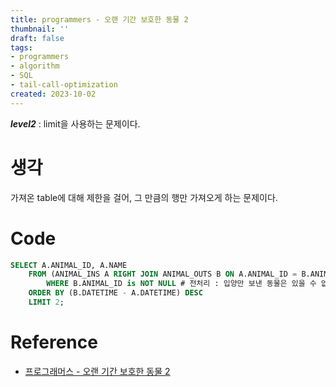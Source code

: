 ```yaml
---
title: programmers - 오랜 기간 보호한 동물 2
thumbnail: ''
draft: false
tags:
- programmers
- algorithm
- SQL
- tail-call-optimization
created: 2023-10-02
---
```


***level2*** : limit을 사용하는 문제이다.

# 생각

가져온 table에 대해 제한을 걸어, 그 만큼의 행만 가져오게 하는 문제이다.

# Code

````sql
SELECT A.ANIMAL_ID, A.NAME
    FROM (ANIMAL_INS A RIGHT JOIN ANIMAL_OUTS B ON A.ANIMAL_ID = B.ANIMAL_ID)
        WHERE B.ANIMAL_ID is NOT NULL # 전처리 : 입양만 보낸 동물은 있을 수 없다.
    ORDER BY (B.DATETIME - A.DATETIME) DESC
    LIMIT 2;
````

# Reference

* [프로그래머스 - 오랜 기간 보호한 동물 2](https://programmers.co.kr/learn/courses/30/lessons/59411)
